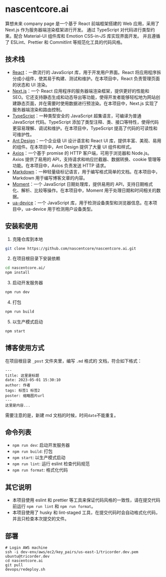 # nascentcore.ai

算想未来 company page 是一个基于 React 前端框架搭建的 Web 应用，采用了 Next.js 作为服务器端渲染框架进行开发。
通过 TypeScript 对代码进行类型约束。配合 Material-UI 组件库和 Emotion CSS-in-JS 库实现界面开发。
并且遵循了 ESLint、Prettier 和 Commitlint 等规范化工具的代码风格。

## 技术栈

- [React](https://reactjs.org/)：一款流行的 JavaScript 库，用于开发用户界面。React 将应用程序拆分成小组件，使其易于构建、测试和维护。在本项目中，React 负责管理页面的状态和 UI 渲染。
- [Next.js](https://nextjs.org/)：一个 React 应用程序的服务器端渲染框架，提供更好的性能和 SEO。它还支持静态生成和动态导出等功能，使得开发者能够轻松地为网站创建静态页面，并在需要时使用数据进行预渲染。在本项目中，Next.js 实现了服务器端渲染和路由控制。
- [TypeScript](https://www.typescriptlang.org/)：一种类型安全的 JavaScript 超集语言，可编译为普通 JavaScript 代码。TypeScript 添加了类型注释、类、接口等特性，使得代码更容易理解、调试和维护。在本项目中，TypeScript 提高了代码的可读性和可维护性。
- [Ant Design](https://ant.design/)：一个企业级 UI 设计语言和 React UI 库，提供丰富、美观、易用的组件。在本项目中，Ant Design 提供了大量 UI 组件和样式。
- [Axios](https://axios-http.com/)：一个基于 promise 的 HTTP 客户端，可用于浏览器和 Node.js。Axios 提供了易用的 API，支持请求和响应拦截器、数据转换、cookie 管理等功能。在本项目中，Axios 负责发送 HTTP 请求。
- [Markdown](https://daringfireball.net/projects/markdown/)：一种轻量级标记语言，用于编写格式简单的文档。在本项目中，Markdown 用于编写博客文章的内容。
- [Moment](https://momentjs.com/)：一个 JavaScript 日期处理库，提供易用的 API，支持日期格式化、解析、比较等操作。在本项目中，Moment 用于处理日期和时间相关的数据。
- [ua-device](https://github.com/3846masa/ua-device)：一个 JavaScript 库，用于检测设备类型和浏览器信息。在本项目中，ua-device 用于检测用户设备类型。

## 安装和使用

1. 克隆仓库到本地

```bash
git clone https://github.com/nascentcore/nascentcore.ai.git
```

2. 在项目根目录下安装依赖

```bash
cd nascentcore.ai/
npm install
```

3. 启动开发服务器

```bash
npm run dev
```

4. 打包

```bash
npm run build
```

5. 以生产模式启动

```bash
npm start
```

## 博客使用方式

在项目根目录 `_post` 文件夹里，编写 `.md` 格式的 文档，符合如下格式：

```
---
title: 这里是标题
date: 2023-05-01 15:30:10
author: 作者
tags: 标签1 标签2
poster: 缩略图片url
---
这里是内容...

```

需要注意的是，新建 md 文档的时候，时间`date`不能重复。

## 命令列表

- `npm run dev`: 启动开发服务器
- `npm run build`: 打包
- `npm start`: 以生产模式启动
- `npm run lint`: 运行 eslint 检查代码规范
- `npm run format`: 格式化代码

## 其它说明

- 本项目使用 eslint 和 prettier 等工具来保证代码风格的一致性，请在提交代码前运行 `npm run lint` 和 `npm run format`。
- 本项目使用了 husky 和 lint-staged 工具，在提交代码时会自动格式化代码，并且只检查本次提交的文件。

## 部署

```
# Login AWS machine
ssh -i dev-env/aws/ec2/key_pairs/us-east-1/tricorder.dev.pem ubuntu@tricorder.dev
cd nascentcore.ai
git pull
devops/redeploy.sh
```
